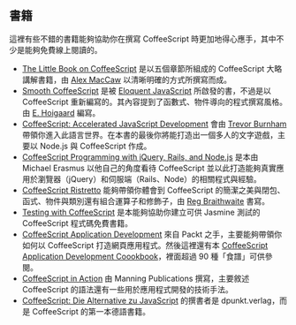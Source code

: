 ## 書籍

這裡有些不錯的書籍能夠協助你在撰寫 CoffeeScript 時更加地得心應手，其中不少是能夠免費線上閱讀的。

*   [The Little Book on CoffeeScript](http://arcturo.github.io/library/coffeescript/) 是以五個章節所組成的 CoffeeScript 大略講解書籍，由 [Alex MacCaw](http://alexmaccaw.co.uk/) 以清晰明確的方式所撰寫而成。
*   [Smooth CoffeeScript](http://autotelicum.github.io/Smooth-CoffeeScript/) 是被 [Eloquent JavaScript](http://eloquentjavascript.net/) 所啟發的書，不過是以 CoffeeScript 重新編寫的。其內容提到了函數式、物件導向的程式撰寫風格。由 [E. Hoigaard](https://github.com/autotelicum) 編寫。
*   [CoffeeScript: Accelerated JavaScript Development](http://pragprog.com/book/tbcoffee/coffeescript) 會由 [Trevor Burnham](http://trevorburnham.com/) 帶領你進入此語言世界。在本書的最後你將能打造出一個多人的文字遊戲，主要以 Node.js 與 CoffeeScript 作成。
*   [CoffeeScript Programming with jQuery, Rails, and Node.js](https://www.packtpub.com/web-development/coffeescript-programming-jquery-rails-and-nodejs) 是本由 Michael Erasmus 以他自己的角度看待 CoffeeScript 並以此打造能夠真實應用於瀏覽器（jQuery）和伺服端（Rails、Node）的相關程式與經驗。
*   [CoffeeScript Ristretto](https://leanpub.com/coffeescript-ristretto/read) 能夠帶領你體會到 CoffeeScript 的簡潔之美與閉包、函式、物件與類別還有組合運算子和修飾子，由 [Reg Braithwaite](http://braythwayt.com/) 書寫。
*   [Testing with CoffeeScript](https://efendibooks.com/minibooks/testing-with-coffeescript) 是本能夠協助你建立可供 Jasmine 測試的 CoffeeScript 程式碼免費書籍。
*   [CoffeeScript Application Development](https://www.packtpub.com/web-development/coffeescript-application-development) 來自 Packt 之手，主要能夠帶領你如何以 CoffeeScript 打造網頁應用程式。然後這裡還有本 [CoffeeScript Application Development Coookbook](https://www.packtpub.com/web-development/coffeescript-application-development-cookbook)，裡面超過 90 種「食譜」可供參閱。
*   [CoffeeScript in Action](https://www.manning.com/books/coffeescript-in-action) 由 Manning Publications 撰寫，主要敘述 CoffeeScript 的語法還有一些用於應用程式開發的技術手法。
*   [CoffeeScript: Die Alternative zu JavaScript](https://www.dpunkt.de/buecher/4021/coffeescript.html) 的撰書者是 dpunkt.verlag，而是 CoffeeScript 的第一本德語書籍。

